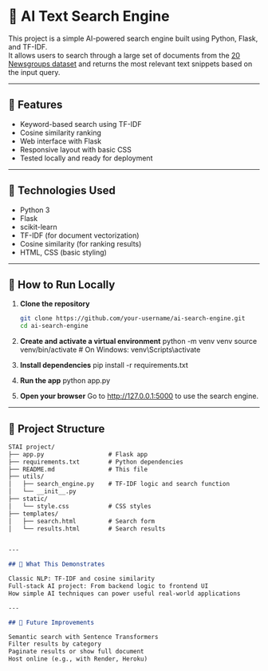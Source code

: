 # 🧠 AI Text Search Engine

This project is a simple AI-powered search engine built using Python, Flask, and TF-IDF.  
It allows users to search through a large set of documents from the [20 Newsgroups dataset](https://scikit-learn.org/0.19/datasets/twenty_newsgroups.html) and returns the most relevant text snippets based on the input query.

---

## 📌 Features

- Keyword-based search using TF-IDF
- Cosine similarity ranking
- Web interface with Flask
- Responsive layout with basic CSS
- Tested locally and ready for deployment

---

## 🧰 Technologies Used

- Python 3
- Flask
- scikit-learn
- TF-IDF (for document vectorization)
- Cosine similarity (for ranking results)
- HTML, CSS (basic styling)

---

## 🚀 How to Run Locally

1. **Clone the repository**
   ```bash
   git clone https://github.com/your-username/ai-search-engine.git
   cd ai-search-engine

2. **Create and activate a virtual environment**
    python -m venv venv
    source venv/bin/activate  # On Windows: venv\Scripts\activate

3. **Install dependencies**
    pip install -r requirements.txt

4. **Run the app**
    python app.py

5. **Open your browser**
    Go to http://127.0.0.1:5000 to use the search engine.

---

## 📂 Project Structure

````markdown
STAI project/
├── app.py                  # Flask app
├── requirements.txt        # Python dependencies
├── README.md               # This file
├── utils/
│   ├── search_engine.py    # TF-IDF logic and search function
│   └── __init__.py
├── static/
│   └── style.css           # CSS styles
├── templates/
│   ├── search.html         # Search form
│   └── results.html        # Search results


---

## 🧠 What This Demonstrates

Classic NLP: TF-IDF and cosine similarity
Full-stack AI project: From backend logic to frontend UI
How simple AI techniques can power useful real-world applications

---

## 🧩 Future Improvements

Semantic search with Sentence Transformers
Filter results by category
Paginate results or show full document
Host online (e.g., with Render, Heroku)